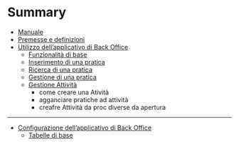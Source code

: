 # Summary

* [Manuale](README.md)
* [Premesse e definizioni](premesse_e_definizioni.md)
* [Utilizzo dell’applicativo di Back Office](utilizzo_dellapplicativo_di_back_office/README.md)
  * [Funzionalità di base](utilizzo_dellapplicativo_di_back_office/funzionalita_di_base.md)
  * [Inserimento di una pratica](utilizzo_dellapplicativo_di_back_office/inserimento_di_una_pratica.md)
  * [Ricerca di una pratica](utilizzo_dellapplicativo_di_back_office/ricerca_di_una_pratica.md)
  * [Gestione di una pratica](utilizzo_dellapplicativo_di_back_office/gestione_di_una_pratica.md)
  * [Gestione Attività](utilizzo_dellapplicativo_di_back_office/gestione-attività.md)
    * come creare una Atività
    * agganciare pratiche ad attività
    * creafre Attività da proc diverse da apertura



---

* [Configurazione dell’applicativo di Back Office](configurazione_dellapplicativo_di_back_office/README.md)
  * [Tabelle di base](configurazione_dellapplicativo_di_back_office/tabelle_di_base.md)


